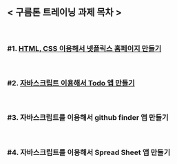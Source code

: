 ## < 구름톤 트레이닝 과제 목차 >
<br>

### #1. [HTML, CSS 이용해서 넷플릭스 홈페이지 만들기](https://github.com/luz315/goorm/tree/main/%231)
<br>

### #2. [자바스크립트 이용해서 Todo 앱 만들기](https://github.com/luz315/goorm/tree/main/%232)
<br>

### #3. 자바스크립트를 이용해서 github finder 앱 만들기
<br>

### #4. 자바스크립트를 이용해서 Spread Sheet 앱 만들기
